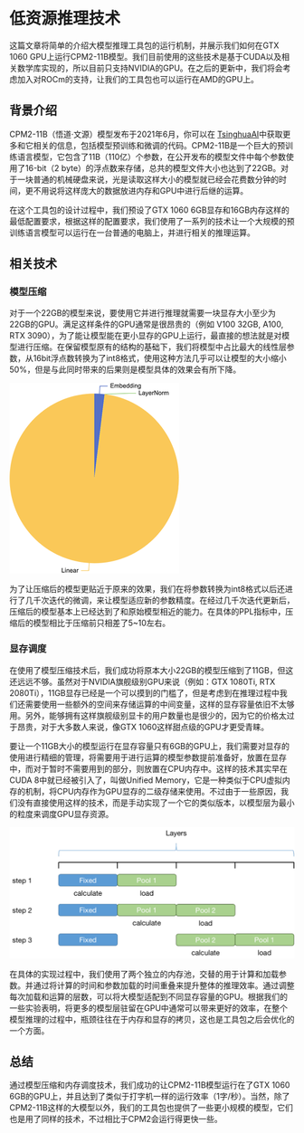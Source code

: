 # 低资源推理技术

这篇文章将简单的介绍大模型推理工具包的运行机制，并展示我们如何在GTX 1060 GPU上运行CPM2-11B模型。我们目前使用的这些技术是基于CUDA以及相关数学库实现的，所以目前只支持NVIDIA的GPU。在之后的更新中，我们将会考虑加入对ROCm的支持，让我们的工具包也可以运行在AMD的GPU上。

## 背景介绍

CPM2-11B（悟道·文源）模型发布于2021年6月，你可以在 [TsinghuaAI](https://github.com/TsinghuaAI/)中获取更多和它相关的信息，包括模型预训练和微调的代码。CPM2-11B是一个巨大的预训练语言模型，它包含了11B（110亿）个参数，在公开发布的模型文件中每个参数使用了16-bit（2 byte）的浮点数来存储，总共的模型文件大小也达到了22GB。对于一块普通的机械硬盘来说，光是读取这样大小的模型就已经会花费数分钟的时间，更不用说将这样庞大的数据放进内存和GPU中进行后继的运算。

在这个工具包的设计过程中，我们预设了GTX 1060 6GB显存和16GB内存这样的最低配置要求，根据这样的配置要求，我们使用了一系列的技术让一个大规模的预训练语言模型可以运行在一台普通的电脑上，并进行相关的推理运算。

## 相关技术

### 模型压缩

对于一个22GB的模型来说，要使用它并进行推理就需要一块显存大小至少为22GB的GPU。满足这样条件的GPU通常是很昂贵的（例如 V100 32GB, A100, RTX 3090），为了能让模型能在更小显存的GPU上运行，最直接的想法就是对模型进行压缩。在保留模型原有的结构的基础下，我们将模型中占比最大的线性层参数，从16bit浮点数转换为了int8格式，使用这种方法几乎可以让模型的大小缩小50%，但是与此同时带来的后果则是模型具体的效果会有所下降。

![CPM2-11B 参数占比](./parameter_size.png)

为了让压缩后的模型更贴近于原来的效果，我们在将参数转换为int8格式以后还进行了几千次迭代的微调，来让模型适应新的参数精度。在经过几千次迭代更新后，压缩后的模型基本上已经达到了和原始模型相近的能力。在具体的PPL指标中，压缩后的模型相比于压缩前只相差了5~10左右。

### 显存调度

在使用了模型压缩技术后，我们成功将原本大小22GB的模型压缩到了11GB，但这还远远不够。虽然对于NVIDIA旗舰级别GPU来说（例如：GTX 1080Ti, RTX 2080Ti），11GB显存已经是一个可以摸到的门槛了，但是考虑到在推理过程中我们还需要使用一些额外的空间来存储运算的中间变量，这样的显存容量依旧不太够用。另外，能够拥有这样旗舰级别显卡的用户数量也是很少的，因为它的价格太过于昂贵，对于大多数人来说，像GTX 1060这样甜点级的GPU才更受青睐。

要让一个11GB大小的模型运行在显存容量只有6GB的GPU上，我们需要对显存的使用进行精细的管理，将需要用于进行运算的模型参数提前准备好，放置在显存中，而对于暂时不需要用到的部分，则放置在CPU内存中。这样的技术其实早在CUDA 8中就已经被引入了，叫做Unified Memory，它是一种类似于CPU虚拟内存的机制，将CPU内存作为GPU显存的二级存储来使用。不过由于一些原因，我们没有直接使用这样的技术，而是手动实现了一个它的类似版本，以模型层为最小的粒度来调度GPU显存资源。

![bminf 显存调度](./memory_scheduler.png)

在具体的实现过程中，我们使用了两个独立的内存池，交替的用于计算和加载参数。并通过将计算的时间和参数加载的时间重叠来提升整体的推理效率。通过调整每次加载和运算的层数，可以将大模型适配到不同显存容量的GPU。根据我们的一些实验表明，将更多的模型层驻留在GPU中通常可以带来更好的效率，在整个模型推理的过程中，瓶颈往往在于内存和显存的拷贝，这也是工具包之后会优化的一个方面。

## 总结

通过模型压缩和内存调度技术，我们成功的让CPM2-11B模型运行在了GTX 1060 6GB的GPU上，并且达到了类似于打字机一样的运行效率（1字/秒）。当然，除了CPM2-11B这样的大模型以外，我们的工具包也提供了一些更小规模的模型，它们也是用了同样的技术，不过相比于CPM2会运行得更快一些。
